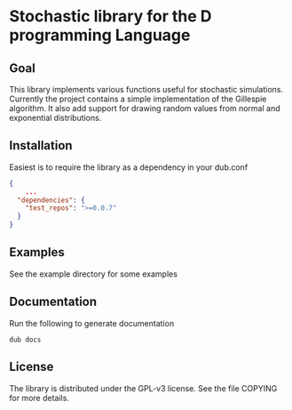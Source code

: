 # Stochastic library for the D programming Language

## Goal

This library implements various functions useful for stochastic simulations. Currently the project contains a simple implementation of the Gillespie algorithm. It also add  support for drawing random values from normal and exponential distributions. 

## Installation

Easiest is to require the library as a dependency in your dub.conf 

```JSON
{
	...
  "dependencies": {
    "test_repos": ">=0.0.7"
  }
}
```

## Examples

See the example directory for some examples

## Documentation

Run the following to generate documentation

    dub docs


## License

The library is distributed under the GPL-v3 license. See the file COPYING for more details.
